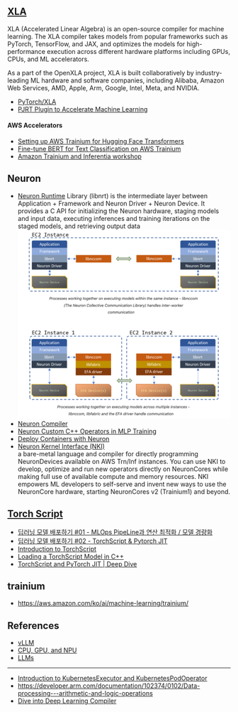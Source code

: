 ## [XLA](https://openxla.org/xla) ##
XLA (Accelerated Linear Algebra) is an open-source compiler for machine learning. The XLA compiler takes models from popular frameworks such as PyTorch, TensorFlow, and JAX, and optimizes the models for high-performance execution across different hardware platforms including GPUs, CPUs, and ML accelerators.

As a part of the OpenXLA project, XLA is built collaboratively by industry-leading ML hardware and software companies, including Alibaba, Amazon Web Services, AMD, Apple, Arm, Google, Intel, Meta, and NVIDIA.

* [PyTorch/XLA](https://docs.pytorch.org/xla/release/r2.7/index.html)
* [PJRT Plugin to Accelerate Machine Learning](https://opensource.googleblog.com/2024/03/pjrt-plugin-to-accelerate-machine-learning.html)

#### AWS Accelerators ####

* [Setting up AWS Trainium for Hugging Face Transformers](https://www.philschmid.de/setup-aws-trainium)
* [Fine-tune BERT for Text Classification on AWS Trainium](https://huggingface.co/docs/optimum-neuron/tutorials/fine_tune_bert)
* [Amazon Trainium and Inferentia workshop](https://catalog.us-east-1.prod.workshops.aws/workshops/06367dba-1077-4a51-967c-477dbbbb48b1/en-US/inf2-lab/stable-diffusion)

## Neuron ##

* [Neuron Runtime](https://awsdocs-neuron.readthedocs-hosted.com/en/v2.9.1/neuron-runtime/nrt-api-guide.html#nrt-api-guide)
Library (libnrt) is the intermediate layer between Application + Framework and Neuron Driver + Neuron Device. It provides a C API for initializing the Neuron hardware, staging models and input data, executing inferences and training iterations on the staged models, and retrieving output data
![](https://github.com/gnosia93/trn-xla-torch/blob/main/neuronx/images/neuron-runtime.png)
* [Neuron Compiler](https://awsdocs-neuron.readthedocs-hosted.com/en/v2.9.1/compiler/index.html)
* [Neuron Custom C++ Operators in MLP Training](https://awsdocs-neuron.readthedocs-hosted.com/en/v2.9.1/neuron-customops/tutorials/customop-mlp-training.html#neuronx-customop-mlp-tutorial)
* [Deploy Containers with Neuron](https://awsdocs-neuron.readthedocs-hosted.com/en/v2.9.1/containers/index.html)
* [Neuron Kernel Interface (NKI)](https://awsdocs-neuron.readthedocs-hosted.com/en/latest/general/nki/index.html)  
a bare-metal language and compiler for directly programming NeuronDevices available on AWS Trn/Inf instances. You can use NKI to develop, optimize and run new operators directly on NeuronCores while making full use of available compute and memory resources. NKI empowers ML developers to self-serve and invent new ways to use the NeuronCore hardware, starting NeuronCores v2 (Trainium1) and beyond.

  
## [Torch Script](https://docs.pytorch.org/docs/main/jit.html) ##

* [딥러닝 모델 배포하기 #01 - MLOps PipeLine과 연산 최적화 / 모델 경량화](https://happy-jihye.github.io/dl/torch-1/)
* [딥러닝 모델 배포하기 #02 - TorchScript & Pytorch JIT](https://happy-jihye.github.io/dl/torch-2/)
* [Introduction to TorchScript](https://docs.pytorch.org/tutorials/beginner/Intro_to_TorchScript_tutorial.html)
* [Loading a TorchScript Model in C++](https://docs.pytorch.org/tutorials/advanced/cpp_export.html)
* [TorchScript and PyTorch JIT | Deep Dive](https://www.youtube.com/watch?v=2awmrMRf0dA)


## trainium ##

* https://aws.amazon.com/ko/ai/machine-learning/trainium/


## References ##

* [vLLM](https://docs.vllm.ai/en/latest/getting_started/quickstart.html#installation)
* [CPU, GPU, and NPU](https://levysoft.medium.com/cpu-gpu-and-npu-understanding-key-differences-and-their-roles-in-artificial-intelligence-2913a24d0747)
* [LLMs](https://wikidocs.net/book/13922)

----

* [Introduction to KubernetesExecutor and KubernetesPodOperator](https://medium.com/uncanny-recursions/introduction-to-kubernetesexecutor-and-kubernetespodoperator-ae9bb809e3b3)
* https://developer.arm.com/documentation/102374/0102/Data-processing---arithmetic-and-logic-operations
* [Dive into Deep Learning Compiler](https://tvm.d2l.ai/index.html#)
